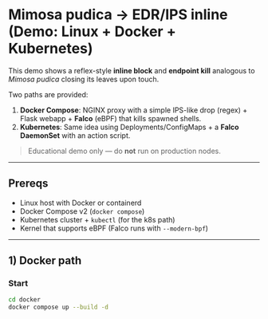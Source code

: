# Mimosa pudica → EDR/IPS inline (Demo: Linux + Docker + Kubernetes)

This demo shows a reflex-style **inline block** and **endpoint kill** analogous to *Mimosa pudica* closing its leaves upon touch.

Two paths are provided:

1) **Docker Compose**: NGINX proxy with a simple IPS-like drop (regex) + Flask webapp + **Falco** (eBPF) that kills spawned shells.
2) **Kubernetes**: Same idea using Deployments/ConfigMaps + a **Falco DaemonSet** with an action script.

> Educational demo only — do **not** run on production nodes.

---

## Prereqs

- Linux host with Docker or containerd
- Docker Compose v2 (`docker compose`)
- Kubernetes cluster + `kubectl` (for the k8s path)
- Kernel that supports eBPF (Falco runs with `--modern-bpf`)

---

## 1) Docker path

### Start
```bash
cd docker
docker compose up --build -d
